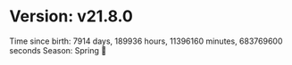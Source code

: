 # Version: v21.8.0
Time since birth: 7914 days, 189936 hours, 11396160 minutes, 683769600 seconds
Season: Spring 🌸
